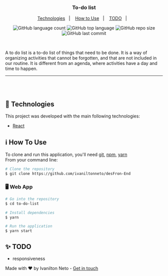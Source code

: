 <h3 align="center">
  To-do list 
</h3>

<p align="center">
  <a href="#-technologies">Technologies</a>&nbsp;&nbsp;&nbsp;|&nbsp;&nbsp;&nbsp;
  <a href="#-how-to-use">How to Use</a>&nbsp;&nbsp;&nbsp;|&nbsp;&nbsp;&nbsp;
  <a href="#-todo">TODO</a>&nbsp;&nbsp;&nbsp;|&nbsp;&nbsp;&nbsp;
</p>

<p align="center">
  <img alt="GitHub language count" src="https://img.shields.io/github/languages/count/ivaniltonneto/to-do-list">

  <img alt="GitHub top language" src="https://img.shields.io/github/languages/top/ivaniltonneto/to-do-list">

  <img alt="GitHub repo size" src="https://img.shields.io/github/repo-size/ivaniltonneto/to-do-list">

  <img alt="GitHub last commit" src="https://img.shields.io/github/last-commit/ivaniltonneto/to-do-list">

</p>


<br/>

A to do list is a to-do list of things that need to be done. It is a way of organizing activities that cannot be forgotten, and that are not included in our routine. It is different from an agenda, where activities have a day and time to happen.

---

<br/>

<br/>

## 🚀 Technologies

This project was developed with the main following technologies:

- [React](https://reactjs.org)

## ℹ️ How To Use

To clone and run this application, you'll need [git](https://git-scm.com), [npm](https://www.npmjs.com/), [yarn](https://yarnpkg.com)
<br/>From your command line:

```bash
# Clone the repository
$ git clone https://github.com/ivaniltonneto/desFron-End
```

### 🖥️ Web App

```bash
# Go into the repository
$ cd to-do-list

# Install dependencies
$ yarn

# Run the application
$ yarn start

```
## ✨ TODO

- responsiveness

Made with ♥ by Ivanilton Neto - [Get in touch](https://www.linkedin.com/in/ivanilton-neto-a712a379/)
